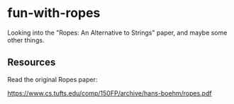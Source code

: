 # fun-with-ropes

Looking into the "Ropes: An Alternative to Strings" paper, and maybe some other things.

## Resources

Read the original Ropes paper:

https://www.cs.tufts.edu/comp/150FP/archive/hans-boehm/ropes.pdf
